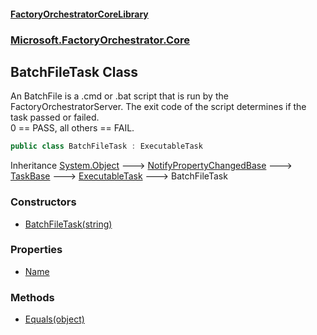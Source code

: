 #### [FactoryOrchestratorCoreLibrary](./FactoryOrchestratorCoreLibrary.md 'FactoryOrchestratorCoreLibrary')
### [Microsoft.FactoryOrchestrator.Core](./Microsoft-FactoryOrchestrator-Core.md 'Microsoft.FactoryOrchestrator.Core')
## BatchFileTask Class
An BatchFile is a .cmd or .bat script that is run by the FactoryOrchestratorServer. The exit code of the script determines if the task passed or failed.  
0 == PASS, all others == FAIL.  
```csharp
public class BatchFileTask : ExecutableTask
```
Inheritance [System.Object](https://docs.microsoft.com/en-us/dotnet/api/System.Object 'System.Object') &#129106; [NotifyPropertyChangedBase](./Microsoft-FactoryOrchestrator-Core-NotifyPropertyChangedBase.md 'Microsoft.FactoryOrchestrator.Core.NotifyPropertyChangedBase') &#129106; [TaskBase](./Microsoft-FactoryOrchestrator-Core-TaskBase.md 'Microsoft.FactoryOrchestrator.Core.TaskBase') &#129106; [ExecutableTask](./Microsoft-FactoryOrchestrator-Core-ExecutableTask.md 'Microsoft.FactoryOrchestrator.Core.ExecutableTask') &#129106; BatchFileTask  
### Constructors
- [BatchFileTask(string)](./Microsoft-FactoryOrchestrator-Core-BatchFileTask-BatchFileTask(string).md 'Microsoft.FactoryOrchestrator.Core.BatchFileTask.BatchFileTask(string)')
### Properties
- [Name](./Microsoft-FactoryOrchestrator-Core-BatchFileTask-Name.md 'Microsoft.FactoryOrchestrator.Core.BatchFileTask.Name')
### Methods
- [Equals(object)](./Microsoft-FactoryOrchestrator-Core-BatchFileTask-Equals(object).md 'Microsoft.FactoryOrchestrator.Core.BatchFileTask.Equals(object)')
